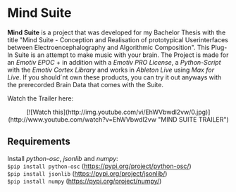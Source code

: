 # Mind Suite

**Mind Suite** is a project that was developed for my Bachelor Thesis with the title "Mind Suite - Conception and Realisation of prototypical Userinterfaces between Electroencephalography and Algorithmic Composition". 
This Plug-In Suite is an attempt to make music with your brain.
The Project is made for an *Emotiv EPOC* + in addition with a *Emotiv PRO License*, a *Python-Script* with the *Emotiv Cortex Library* and works in *Ableton Live* using *Max for Live*.
If you should´nt own these products, you can try it out anyways with the prerecorded Brain Data that comes with the Suite.

Watch the Trailer here:  
<center>[![Watch this](http://img.youtube.com/vi/EhWVbwdl2vw/0.jpg)](http://www.youtube.com/watch?v=EhWVbwdl2vw "MIND SUITE TRAILER")</center>

## Requirements

Install *python-osc*, *jsonlib* and *numpy*:  
`$pip install python-osc` (https://pypi.org/project/python-osc/)  
`$pip install jsonlib` (https://pypi.org/project/jsonlib/)  
`$pip install numpy` (https://pypi.org/project/numpy/)
